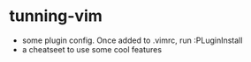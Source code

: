 # tunning-vim
- some plugin config. Once added to .vimrc, run :PLuginInstall
- a cheatseet to use some cool features
